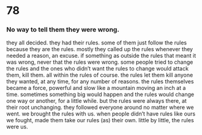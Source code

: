 # 78

### No way to tell them they were wrong.

they all decided. they had their rules. some of them just follow the rules because they are the rules. mostly they called up the rules whenever they needed a reason, an excuse. if something as outside the rules that meant it was wrong, never that the rules were wrong. some people tried to change the rules and the ones who didn’t want the rules to change would attack them, kill them. all within the rules of course. the rules let them kill anyone they wanted, at any time, for any number of reasons. the rules themselves became a force, powerful and slow like a mountain moving an inch at a time. sometimes something big would happen and the rules would change one way or another, for a little while. but the rules were always there, at their root unchanging. they followed everyone around no matter where we went. we brought the rules with us. when people didn’t have rules like ours we fought, made them take our rules (as) their own. little by little, the rules were us. 
